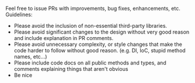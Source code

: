 Feel free to issue PRs with improvements, bug fixes, enhancements, etc.
Guidelines:
* Please avoid the inclusion of non-essential third-party libraries.
* Please avoid significant changes to the design without very good reason and include explanation in PR comments.
* Please avoid unnecessary complexity, or style changes that make the code harder to follow without good reason. (e.g. DI, IoC, stupid method names, etc...)
* Please include code docs on all public methods and types, and comments explaining things that aren't obvious
* Be nice
